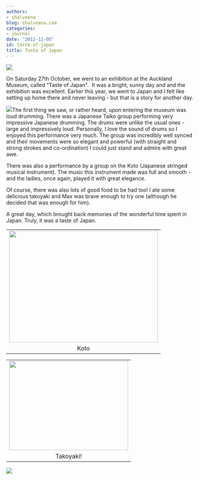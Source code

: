 ```yaml
---
authors:
- shalveena
blog: shalveena.com
categories:
- journal
date: "2012-11-05"
id: taste-of-japan
title: Taste of Japan
---
```


[](https://shalveena.files.wordpress.com/2012/11/880c0-img_0638.jpg)

[![](https://shalveena.files.wordpress.com/2012/11/12039-img_0626.jpg?w=300)](https://shalveena.files.wordpress.com/2012/11/12039-img_0626.jpg)

On Saturday 27th October, we went to an exhibition at the Auckland Museum, called "Taste of Japan".  It was a bright, sunny day and and the exhibition was excellent. Earlier this year, we went to Japan and I felt like setting up home there and never leaving - but that is a story for another day.

[![](https://shalveena.files.wordpress.com/2012/11/5adf3-img_0631.jpg?w=300)](https://shalveena.files.wordpress.com/2012/11/5adf3-img_0631.jpg)The first thing we saw, or rather heard, upon entering the museum was loud drumming. There was a Japanese Taiko group performing very impressive Japanese drumming. The drums were unlike the usual ones - large and impressively loud. Personally, I love the sound of drums so I enjoyed this performance very much. The group was incredibly well synced and their movements were so elegant and powerful (with straight and strong strokes and co-ordination) I could just stand and admire with great awe.

There was also a performance by a group on the Koto (Japanese stringed musical instrument). The music this instrument made was full and smooth - and the ladies, once again, played it with great elegance.

Of course, there was also lots of good food to be had too! I ate some delicious takoyaki and Max was brave enough to try one (although he decided that was enough for him).

A great day, which brought back memories of the wonderful time spent in Japan. Truly, it was a taste of Japan.[](https://shalveena.files.wordpress.com/2012/11/880c0-img_0638.jpg)

<table class="tr-caption-container" style="margin-left:auto;margin-right:auto;text-align:center;" cellspacing="0" cellpadding="0" align="center"><tbody><tr><td style="text-align:center;"><a style="margin-left:auto;margin-right:auto;" href="https://shalveena.files.wordpress.com/2012/11/db8af-img_0634.jpg"><img src="https://shalveena.files.wordpress.com/2012/11/db8af-img_0634.jpg?w=300" width="400" height="300" border="0"></a></td></tr><tr><td class="tr-caption" style="text-align:center;">Koto</td></tr></tbody></table>

<table class="tr-caption-container" style="margin-left:auto;margin-right:auto;text-align:center;" cellspacing="0" cellpadding="0" align="center"><tbody><tr><td style="text-align:center;"><a style="margin-left:auto;margin-right:auto;" href="https://shalveena.files.wordpress.com/2012/11/e16c1-img_0643.jpg"><img src="https://shalveena.files.wordpress.com/2012/11/e16c1-img_0643.jpg?w=300" width="320" height="240" border="0"></a></td></tr><tr><td class="tr-caption" style="text-align:center;">Takoyaki!</td></tr></tbody></table>

[![](https://shalveena.files.wordpress.com/2012/11/880c0-img_0638.jpg?w=300)](https://shalveena.files.wordpress.com/2012/11/880c0-img_0638.jpg)
